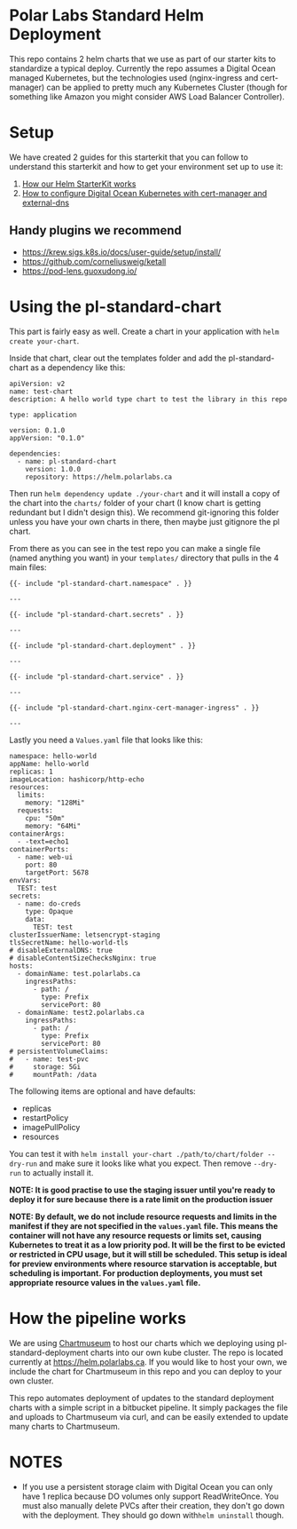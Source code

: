 # Polar Labs Standard Helm Deployment #

This repo contains 2 helm charts that we use as part of our starter kits to standardize a typical deploy. Currently the repo assumes a Digital Ocean managed Kubernetes, but the technologies used (nginx-ingress and cert-manager) can be applied to pretty much any Kubernetes Cluster (though for something like Amazon you might consider AWS Load Balancer Controller).

# Setup

We have created 2 guides for this starterkit that you can follow to understand this starterkit and how to get your environment set up to use it:

1. [How our Helm StarterKit works](https://polarlabs.ca/stories/how-our-helm-starterkit-works)
2. [How to configure Digital Ocean Kubernetes with cert-manager and external-dns](https://polarlabs.ca/stories/digital-ocean-kubernetes-cert-manager-external-dns)

## Handy plugins we recommend

- https://krew.sigs.k8s.io/docs/user-guide/setup/install/
- https://github.com/corneliusweig/ketall
- https://pod-lens.guoxudong.io/

# Using the pl-standard-chart

This part is fairly easy as well. Create a chart in your application with `helm create your-chart`.

Inside that chart, clear out the templates folder and add the pl-standard-chart as a dependency like this:

```
apiVersion: v2
name: test-chart
description: A hello world type chart to test the library in this repo

type: application

version: 0.1.0
appVersion: "0.1.0"

dependencies:
  - name: pl-standard-chart
    version: 1.0.0
    repository: https://helm.polarlabs.ca

```

Then run `helm dependency update ./your-chart` and it will install a copy of the chart into the `charts/` folder of your chart (I know chart is getting redundant but I didn't design this). We recommend git-ignoring this folder unless you have your own charts in there, then maybe just gitignore the pl chart.

From there as you can see in the test repo you can make a single file (named anything you want) in your `templates/` directory that pulls in the 4 main files:

```
{{- include "pl-standard-chart.namespace" . }}

---

{{- include "pl-standard-chart.secrets" . }}

---

{{- include "pl-standard-chart.deployment" . }}

---

{{- include "pl-standard-chart.service" . }}

---

{{- include "pl-standard-chart.nginx-cert-manager-ingress" . }}

---
```

Lastly you need a `Values.yaml` file that looks like this:

```
namespace: hello-world
appName: hello-world
replicas: 1
imageLocation: hashicorp/http-echo
resources:
  limits:
    memory: "128Mi"
  requests:
    cpu: "50m"
    memory: "64Mi"
containerArgs:
  - -text=echo1
containerPorts:
  - name: web-ui
    port: 80
    targetPort: 5678
envVars:
  TEST: test
secrets:
  - name: do-creds
    type: Opaque
    data:
      TEST: test
clusterIssuerName: letsencrypt-staging
tlsSecretName: hello-world-tls
# disableExternalDNS: true
# disableContentSizeChecksNginx: true
hosts:
  - domainName: test.polarlabs.ca
    ingressPaths:
      - path: /
        type: Prefix
        servicePort: 80
  - domainName: test2.polarlabs.ca
    ingressPaths:
      - path: /
        type: Prefix
        servicePort: 80
# persistentVolumeClaims:
#   - name: test-pvc
#     storage: 5Gi
#     mountPath: /data
```

The following items are optional and have defaults:

- replicas
- restartPolicy
- imagePullPolicy
- resources

You can test it with `helm install your-chart ./path/to/chart/folder --dry-run` and make sure it looks like what you expect. Then remove `--dry-run` to actually install it.

**NOTE: It is good practise to use the staging issuer until you're ready to deploy it for sure because there is a rate limit on the production issuer** 

**NOTE: By default, we do not include resource requests and limits in the manifest if they are not specified in the `values.yaml` file. This means the container will not have any resource requests or limits set, causing Kubernetes to treat it as a low priority pod. It will be the first to be evicted or restricted in CPU usage, but it will still be scheduled. This setup is ideal for preview environments where resource starvation is acceptable, but scheduling is important. For production deployments, you must set appropriate resource values in the `values.yaml` file.**

# How the pipeline works

We are using [Chartmuseum](https://github.com/helm/chartmuseum) to host our charts which we deploying using pl-standard-deployment charts into our own kube cluster. The repo is located currently at https://helm.polarlabs.ca. If you would like to host your own, we include the chart for Chartmuseum in this repo and you can deploy to your own cluster.

This repo automates deployment of updates to the standard deployment charts with a simple script in a bitbucket pipeline. It simply packages the file and uploads to Chartmuseum via curl, and can be easily extended to update many charts to Chartmuseum.


# NOTES #

- If you use a persistent storage claim with Digital Ocean you can only have 1 replica because DO volumes only support ReadWriteOnce. You must also manually delete PVCs after their creation, they don't go down with the deployment. They should go down with`helm uninstall` though.